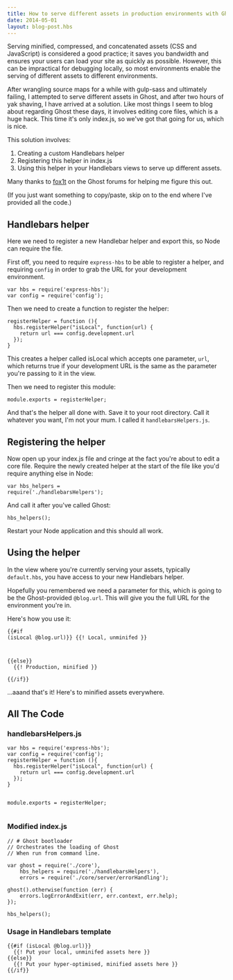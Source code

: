 ```yaml
---
title: How to serve different assets in production environments with Ghost
date: 2014-05-01
layout: blog-post.hbs
---
```


Serving minified, compressed, and concatenated assets (CSS and JavaScript) is considered a good practice; it saves you bandwidth and ensures your users can load your site as quickly as possible. However, this can be impractical for debugging locally, so most environments enable the serving of different assets to different environments.

After wrangling source maps for a while with gulp-sass and ultimately failing, I attempted to serve different assets in Ghost, and after two hours of yak shaving, I have arrived at a solution. Like most things I seem to blog about regarding Ghost these days, it involves editing core files, which is a huge hack. This time it's only index.js, so we've got that going for us, which is nice.

This solution involves:
1) Creating a custom Handlebars helper
2) Registering this helper in index.js
3) Using this helper in your Handlebars views to serve up different assets.

Many thanks to [fox1t](https://ghost.org/fox1t/) on the Ghost forums for helping me figure this out.

(If you just want something to copy/paste, skip on to the end where I've provided all the code.)

## Handlebars helper
Here we need to register a new Handlebar helper and export this, so Node can require the file.

First off, you need to require `express-hbs` to be able to register a helper, and requiring `config` in order to grab the URL for your development environment.

<pre><code class="language-javascript">var hbs = require('express-hbs');
var config = require('config');
</code></pre>

Then we need to create a function to register the helper:
<pre><code class="language-javascript">registerHelper = function (){
  hbs.registerHelper("isLocal", function(url) {
    return url === config.development.url
  });
}
</code></pre>

This creates a helper called isLocal which accepts one parameter, `url`, which returns true if your development URL is the same as the parameter you're passing to it in the view.

Then we need to register this module:
<pre><code class="language-javascript">module.exports = registerHelper;
</code></pre>
And that's the helper all done with. Save it to your root directory. Call it whatever you want, I'm not your mum. I called it `handlebarsHelpers.js`.

## Registering the helper
Now open up your index.js file and cringe at the fact you're about to edit a core file. Require the newly created helper at the start of the file like you'd require anything else in Node: <pre><code class="language-javascript">var hbs_helpers = require('./handlebarsHelpers');
</code></pre>

And call it after you've called Ghost:
<pre><code class="language-javascript">hbs_helpers();
</code></pre>
Restart your Node application and this should all work.

## Using the helper

In the view where you're currently serving your assets, typically `default.hbs`, you have access to your new Handlebars helper.

Hopefully you remembered we need a parameter for this, which is going to be the Ghost-provided `@blog.url`. This will give you the full URL for the environment you're in.

Here's how you use it:<pre><code class="language-javascript">{{#if (isLocal @blog.url)}}
  {{! Local, unminifed }}
  <link rel="stylesheet" href="{{asset 'css/style.css'}}" type="text/css" media="all" />
{{else}}
  {{! Production, minified }}
  <link rel="stylesheet" href="{{asset 'css/style.min.css'}}" type="text/css" media="all" />
{{/if}}
</code></pre>…aaand that's it! Here's to minified assets everywhere.


<h2>All The Code</h2>

<h3>handlebarsHelpers.js</h3>
<pre><code class="language-javascript">var hbs = require('express-hbs');
var config = require('config');
registerHelper = function (){
  hbs.registerHelper("isLocal", function(url) {
    return url === config.development.url
  });
}

module.exports = registerHelper;
</code></pre>
### Modified index.js
<pre><code class="language-javascript">// # Ghost bootloader
// Orchestrates the loading of Ghost
// When run from command line.

var ghost = require('./core'),
    hbs_helpers = require('./handlebarsHelpers'),
    errors = require('./core/server/errorHandling');

ghost().otherwise(function (err) {
    errors.logErrorAndExit(err, err.context, err.help);
});

hbs_helpers();
</code></pre>
### Usage in Handlebars template
<pre><code class="language-javascript">{{#if (isLocal @blog.url)}}
  {{! Put your local, unminifed assets here }}
{{else}}
  {{! Put your hyper-optimised, minified assets here }}
{{/if}}
</code></pre>
